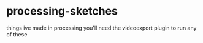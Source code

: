 # processing-sketches
things ive made in processing
you'll need the videoexport plugin to run any of these
